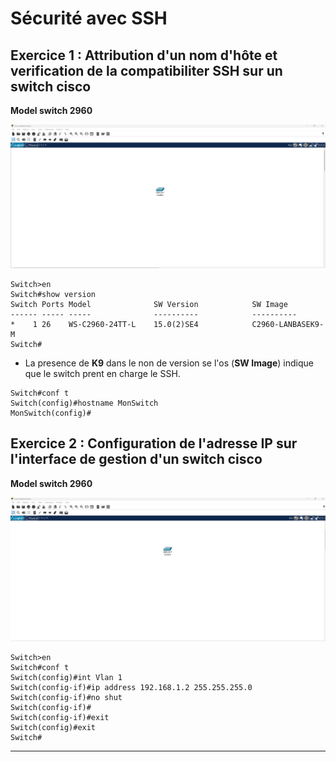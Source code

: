 # Sécurité avec SSH

## Exercice 1 : Attribution d'un nom d'hôte et verification de la compatibiliter SSH sur un switch cisco

**Model switch 2960**

![Topologie Exercice 1](../img/Exo-1-ssh-topo.png)

```cli
Switch>en
Switch#show version
Switch Ports Model              SW Version            SW Image
------ ----- -----              ----------            ----------
*    1 26    WS-C2960-24TT-L    15.0(2)SE4            C2960-LANBASEK9-M
Switch#
```
- La presence de **K9** dans le non de version se l'os (**SW Image**) indique que le switch prent en charge le SSH.


```cli
Switch#conf t              
Switch(config)#hostname MonSwitch
MonSwitch(config)#
```

## Exercice 2 : Configuration de l'adresse IP sur l'interface de gestion d'un switch cisco

**Model switch 2960**

![Topologie Exercice 2](../img/Exo-2-ssh-topo.png)


```cli
Switch>en
Switch#conf t
Switch(config)#int Vlan 1
Switch(config-if)#ip address 192.168.1.2 255.255.255.0
Switch(config-if)#no shut
Switch(config-if)#
Switch(config-if)#exit
Switch(config)#exit
Switch#
```

---